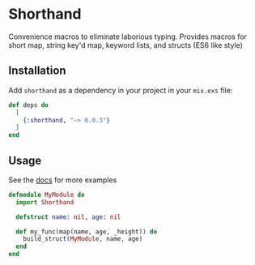 # Shorthand

Convenience macros to eliminate laborious typing. Provides macros for short map, string key'd map, keyword lists, and structs (ES6 like style)

## Installation

Add `shorthand` as a dependency in your project in your `mix.exs` file:

```elixir
def deps do
  [
    {:shorthand, "~> 0.0.3"}
  ]
end
```

## Usage

See the [docs](https://hexdocs.pm/shorthand) for more examples

```elixir
defmodule MyModule do
  import Shorthand

  defstruct name: nil, age: nil

  def my_func(map(name, age, _height)) do
    build_struct(MyModule, name, age)
  end
end
```